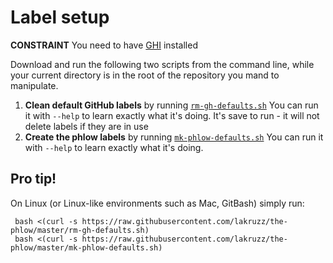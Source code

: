 # Label setup

**CONSTRAINT**
You need to have [GHI](https://github.com/stephencelis/ghi) installed

Download and run the following two scripts from the command line, while your current directory is in the root of the repository you mand to manipulate.

1. **Clean default GitHub labels** by running [`rm-gh-defaults.sh`](https://github.com/lakruzz/the-phlow/blob/master/rm-gh-defaults.sh) You can run it with `--help` to learn exactly what it's doing. It's save to run - it will not delete labels if they are in use
2. **Create the phlow labels** by running [`mk-phlow-defaults.sh`](https://github.com/lakruzz/the-phlow/blob/master/mk-phlow-defaults.sh) You can run it with `--help` to learn exactly what it's doing.

## Pro tip!
On Linux (or Linux-like environments such as Mac, GitBash) simply run:

```
 bash <(curl -s https://raw.githubusercontent.com/lakruzz/the-phlow/master/rm-gh-defaults.sh)
 bash <(curl -s https://raw.githubusercontent.com/lakruzz/the-phlow/master/mk-phlow-defaults.sh)
```


